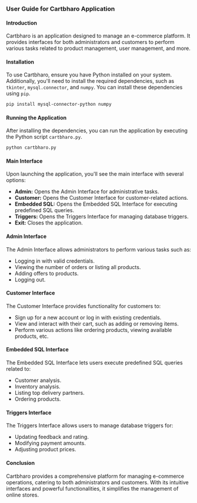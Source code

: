 ### User Guide for Cartbharo Application

#### Introduction
Cartbharo is an application designed to manage an e-commerce platform. It provides interfaces for both administrators and customers to perform various tasks related to product management, user management, and more.

#### Installation
To use Cartbharo, ensure you have Python installed on your system. Additionally, you'll need to install the required dependencies, such as `tkinter`, `mysql.connector`, and `numpy`. You can install these dependencies using `pip`.

```bash
pip install mysql-connector-python numpy
```

#### Running the Application
After installing the dependencies, you can run the application by executing the Python script `cartbharo.py`.

```bash
python cartbharo.py
```

#### Main Interface
Upon launching the application, you'll see the main interface with several options:

- **Admin:** Opens the Admin Interface for administrative tasks.
- **Customer:** Opens the Customer Interface for customer-related actions.
- **Embedded SQL:** Opens the Embedded SQL Interface for executing predefined SQL queries.
- **Triggers:** Opens the Triggers Interface for managing database triggers.
- **Exit:** Closes the application.

#### Admin Interface
The Admin Interface allows administrators to perform various tasks such as:

- Logging in with valid credentials.
- Viewing the number of orders or listing all products.
- Adding offers to products.
- Logging out.

#### Customer Interface
The Customer Interface provides functionality for customers to:

- Sign up for a new account or log in with existing credentials.
- View and interact with their cart, such as adding or removing items.
- Perform various actions like ordering products, viewing available products, etc.

#### Embedded SQL Interface
The Embedded SQL Interface lets users execute predefined SQL queries related to:

- Customer analysis.
- Inventory analysis.
- Listing top delivery partners.
- Ordering products.

#### Triggers Interface
The Triggers Interface allows users to manage database triggers for:

- Updating feedback and rating.
- Modifying payment amounts.
- Adjusting product prices.

#### Conclusion
Cartbharo provides a comprehensive platform for managing e-commerce operations, catering to both administrators and customers. With its intuitive interfaces and powerful functionalities, it simplifies the management of online stores.